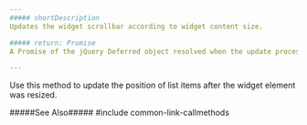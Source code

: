 ```yaml
---
##### shortDescription
Updates the widget scrollbar according to widget content size.

##### return: Promise
A Promise of the jQuery Deferred object resolved when the update process is complete.

---
```

Use this method to update the position of list items after the widget element was resized.

#####See Also#####
#include common-link-callmethods